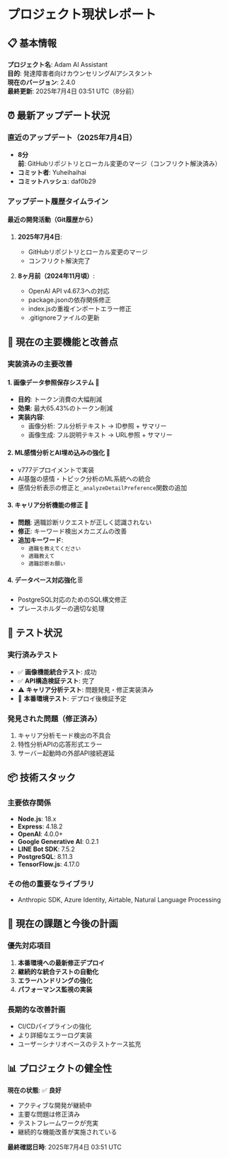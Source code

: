 # プロジェクト現状レポート

## 📋 基本情報

**プロジェクト名**: Adam AI Assistant  
**目的**: 発達障害者向けカウンセリングAIアシスタント  
**現在のバージョン**: 2.4.0  
**最終更新**: 2025年7月4日 03:51 UTC（8分前）

## ⏰ 最新アップデート状況

### 直近のアップデート（2025年7月4日）
- **8分前**: GitHubリポジトリとローカル変更のマージ（コンフリクト解決済み）
- **コミット者**: Yuheihaihai
- **コミットハッシュ**: daf0b29

### アップデート履歴タイムライン

#### 最近の開発活動（Git履歴から）
1. **2025年7月4日**: 
   - GitHubリポジトリとローカル変更のマージ
   - コンフリクト解決完了

2. **8ヶ月前（2024年11月頃）**:
   - OpenAI API v4.67.3への対応
   - package.jsonの依存関係修正
   - index.jsの重複インポートエラー修正
   - .gitignoreファイルの更新

## 🔧 現在の主要機能と改善点

### 実装済みの主要改善

#### 1. **画像データ参照保存システム** 📸
- **目的**: トークン消費の大幅削減
- **効果**: 最大65.43%のトークン削減
- **実装内容**:
  - 画像分析: フル分析テキスト → ID参照 + サマリー
  - 画像生成: フル説明テキスト → URL参照 + サマリー

#### 2. **ML感情分析とAI埋め込みの強化** 🧠
- v777デプロイメントで実装
- AI基盤の感情・トピック分析のML系統への統合
- 感情分析表示の修正と`_analyzeDetailPreference`関数の追加

#### 3. **キャリア分析機能の修正** 💼
- **問題**: 適職診断リクエストが正しく認識されない
- **修正**: キーワード検出メカニズムの改善
- **追加キーワード**:
  - `適職を教えてください`
  - `適職教えて`
  - `適職診断お願い`

#### 4. **データベース対応強化** 🗄️
- PostgreSQL対応のためのSQL構文修正
- プレースホルダーの適切な処理

## 🧪 テスト状況

### 実行済みテスト
- ✅ **画像機能統合テスト**: 成功
- ✅ **API構造検証テスト**: 完了
- ⚠️ **キャリア分析テスト**: 問題発見・修正実装済み
- 🔄 **本番環境テスト**: デプロイ後検証予定

### 発見された問題（修正済み）
1. キャリア分析モード検出の不具合
2. 特性分析APIの応答形式エラー
3. サーバー起動時の外部API接続遅延

## 📦 技術スタック

### 主要依存関係
- **Node.js**: 18.x
- **Express**: 4.18.2
- **OpenAI**: 4.0.0+
- **Google Generative AI**: 0.2.1
- **LINE Bot SDK**: 7.5.2
- **PostgreSQL**: 8.11.3
- **TensorFlow.js**: 4.17.0

### その他の重要なライブラリ
- Anthropic SDK, Azure Identity, Airtable, Natural Language Processing

## 🎯 現在の課題と今後の計画

### 優先対応項目
1. **本番環境への最新修正デプロイ**
2. **継続的な統合テストの自動化**
3. **エラーハンドリングの強化**
4. **パフォーマンス監視の実装**

### 長期的な改善計画
- CI/CDパイプラインの強化
- より詳細なエラーログ実装
- ユーザーシナリオベースのテストケース拡充

## 📊 プロジェクトの健全性

**現在の状態**: ✅ **良好**
- アクティブな開発が継続中
- 主要な問題は修正済み
- テストフレームワークが充実
- 継続的な機能改善が実施されている

**最終確認日時**: 2025年7月4日 03:51 UTC
